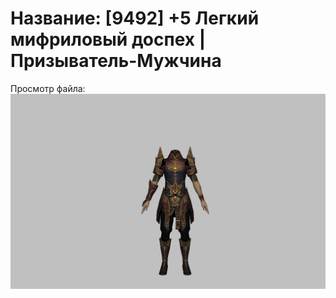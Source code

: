 # Название: [9492] +5 Легкий мифриловый доспех | Призыватель-Мужчина

Просмотр файла:
![p080021.png](p080021.png)